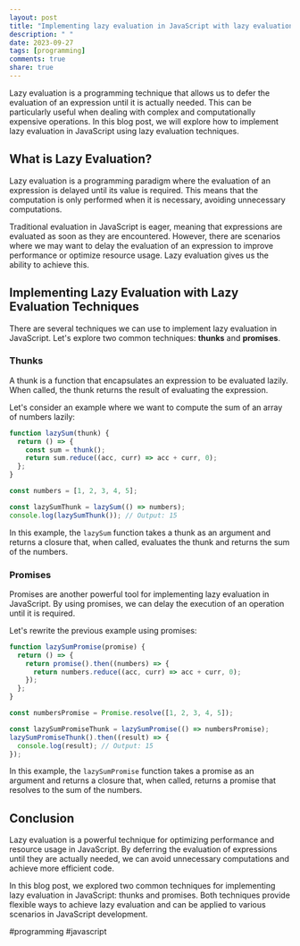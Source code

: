 ```yaml
---
layout: post
title: "Implementing lazy evaluation in JavaScript with lazy evaluation techniques"
description: " "
date: 2023-09-27
tags: [programming]
comments: true
share: true
---
```


Lazy evaluation is a programming technique that allows us to defer the evaluation of an expression until it is actually needed. This can be particularly useful when dealing with complex and computationally expensive operations. In this blog post, we will explore how to implement lazy evaluation in JavaScript using lazy evaluation techniques.

## What is Lazy Evaluation?

Lazy evaluation is a programming paradigm where the evaluation of an expression is delayed until its value is required. This means that the computation is only performed when it is necessary, avoiding unnecessary computations.

Traditional evaluation in JavaScript is eager, meaning that expressions are evaluated as soon as they are encountered. However, there are scenarios where we may want to delay the evaluation of an expression to improve performance or optimize resource usage. Lazy evaluation gives us the ability to achieve this.

## Implementing Lazy Evaluation with Lazy Evaluation Techniques

There are several techniques we can use to implement lazy evaluation in JavaScript. Let's explore two common techniques: **thunks** and **promises**.

### Thunks

A thunk is a function that encapsulates an expression to be evaluated lazily. When called, the thunk returns the result of evaluating the expression.

Let's consider an example where we want to compute the sum of an array of numbers lazily:

```javascript
function lazySum(thunk) {
  return () => {
    const sum = thunk();
    return sum.reduce((acc, curr) => acc + curr, 0);
  };
}

const numbers = [1, 2, 3, 4, 5];

const lazySumThunk = lazySum(() => numbers);
console.log(lazySumThunk()); // Output: 15
```

In this example, the `lazySum` function takes a thunk as an argument and returns a closure that, when called, evaluates the thunk and returns the sum of the numbers.

### Promises

Promises are another powerful tool for implementing lazy evaluation in JavaScript. By using promises, we can delay the execution of an operation until it is required.

Let's rewrite the previous example using promises:

```javascript
function lazySumPromise(promise) {
  return () => {
    return promise().then((numbers) => {
      return numbers.reduce((acc, curr) => acc + curr, 0);
    });
  };
}

const numbersPromise = Promise.resolve([1, 2, 3, 4, 5]);

const lazySumPromiseThunk = lazySumPromise(() => numbersPromise);
lazySumPromiseThunk().then((result) => {
  console.log(result); // Output: 15
});
```

In this example, the `lazySumPromise` function takes a promise as an argument and returns a closure that, when called, returns a promise that resolves to the sum of the numbers.

## Conclusion

Lazy evaluation is a powerful technique for optimizing performance and resource usage in JavaScript. By deferring the evaluation of expressions until they are actually needed, we can avoid unnecessary computations and achieve more efficient code.

In this blog post, we explored two common techniques for implementing lazy evaluation in JavaScript: thunks and promises. Both techniques provide flexible ways to achieve lazy evaluation and can be applied to various scenarios in JavaScript development.

#programming #javascript